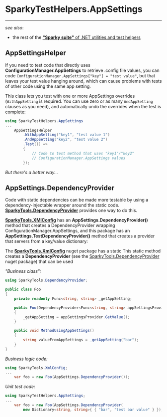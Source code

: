 # SparkyTestHelpers.AppSettings

---

_see also_: 
* the rest of the [**"Sparky suite"** of .NET utilities and test helpers](https://www.nuget.org/profiles/BrianSchroer)

## AppSettingsHelper

If you need to test code that directly uses **ConfigurationManager.AppSettings** to retrieve .config file values, you can code ```ConfigurationManager.AppSettings["key"] = "test value"```, but that leaves your test value hanging around, which can cause problems with tests of other code using the same app setting.

This class lets you test with one or more AppSettings overrides (```WithAppSetting``` is required. You can use zero or as many ```AndAppSetting``` clauses as you need), and automatically undo the overrides when the test is complete:

```csharp
using SparkyTestHelpers.AppSettings
...
    AppSettingsHelper
        .WithAppSetting("key1", "test value 1")
        .AndAppSetting("key2", "test value 2")
        .Test(() =>
        {
            // Code to test method that uses "key1"/"key2" 
            // ConfigurationManager.AppSettings values
        });
```

*But there's a better way...*

## AppSettings.DependencyProvider

Code with static dependencies can be made more testable by using a dependency-injectable wrapper around the static code. 
[**SparkyTools.DependencyProvider**](https://www.nuget.org/packages/SparkyTools.DependencyProvider/) provides one way to do this.

[**SparkyTools.XMlConfig**](https://www.nuget.org/packages/SparkyTools.XmlConfig/) has an **AppSettings.DependencyProvider()**
method that creates a DependencyProvider wrapping ConfigurationManager.AppSettings, and this package has an
**AppSettings.TestDependencyProvider()** method that creates a provider that servers from a key/value dictionary:

The [**SparkyTools.XmlConfig**](https://www.nuget.org/packages/SparkyTools.XmlConfig/) nuget package has a static
This static method creates a **DependencyProvider** (see the [SparkyTools.DependencyProvider](https://www.nuget.org/packages/SparkyTools.DependencyProvider/) nuget package) that can be used 

*"Business class":*
```csharp
using SparkyTools.DependencyProvider;

public class Foo
{
    private readonly Func<string, string> _getAppSetting;

    public Foo(DependencyProvider<Func<string, string> appSettingsProvider)
    {
        _getAppSetting = appSettingsProvider.GetValue();
    }

    public void MethodUsingAppSettings()
    {
        string valueFromAppSettings = _getAppSetting("bar");
    }
}
```
*Business logic code:*
```csharp
using SparkyTools.XmlConfig;
...
    var foo = new Foo(AppSettings.DependencyProvider());
```
*Unit test code:*
```csharp
using SparkyTestHelpers.AppSettings;
...
    var foo = new Foo(AppSettings.DependencyProvider(
        new Dictionary<string, string>{ { "bar", "test bar value" } });
```
